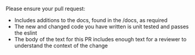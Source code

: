 Please ensure your pull request:
- Includes additions to the docs, found in the /docs, as required
- The new and changed code you have written is unit tested and passes the eslint
- The body of the text for this PR includes enough text for a reviewer to understand the context of the change
